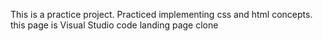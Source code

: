 This is a practice project. Practiced implementing css and html concepts.
this page is Visual Studio code landing page clone
